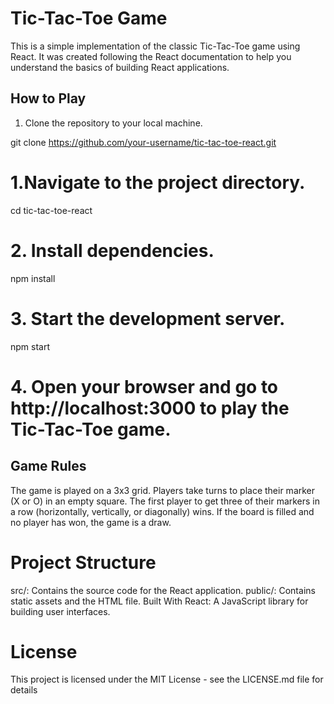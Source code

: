 # Tic-Tac-Toe Game

This is a simple implementation of the classic Tic-Tac-Toe game using React. It was created following the React documentation to help you understand the basics of building React applications.

## How to Play

1. Clone the repository to your local machine.

git clone https://github.com/your-username/tic-tac-toe-react.git

# 1.Navigate to the project directory.
cd tic-tac-toe-react

#  2. Install dependencies.
npm install

# 3.  Start the development server.
npm start
# 4. Open your browser and go to http://localhost:3000 to play the Tic-Tac-Toe game.

## Game Rules
The game is played on a 3x3 grid.
Players take turns to place their marker (X or O) in an empty square.
The first player to get three of their markers in a row (horizontally, vertically, or diagonally) wins.
If the board is filled and no player has won, the game is a draw.
# Project Structure
src/: Contains the source code for the React application.
public/: Contains static assets and the HTML file.
Built With
React: A JavaScript library for building user interfaces.
# License
This project is licensed under the MIT License - see the LICENSE.md file for details
